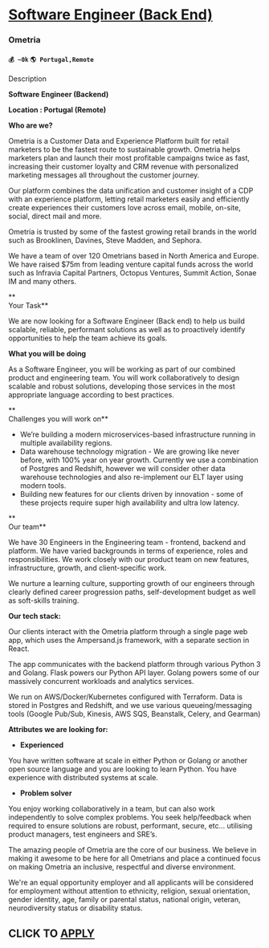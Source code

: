 # [Software Engineer (Back End)](https://www.remotewlb.com/apply/software-engineer-back-end-80259)  
### Ometria  
#### `💰 ~0k` `🌎 Portugal,Remote`  

Description

**Software Engineer (Backend)**

 **Location : Portugal (Remote)**

 **Who are we?**

Ometria is a Customer Data and Experience Platform built for retail marketers to be the fastest route to sustainable growth. Ometria helps marketers plan and launch their most profitable campaigns twice as fast, increasing their customer loyalty and CRM revenue with personalized marketing messages all throughout the customer journey.

Our platform combines the data unification and customer insight of a CDP with an experience platform, letting retail marketers easily and efficiently create experiences their customers love across email, mobile, on-site, social, direct mail and more.

Ometria is trusted by some of the fastest growing retail brands in the world such as Brooklinen, Davines, Steve Madden, and Sephora.

We have a team of over 120 Ometrians based in North America and Europe. We have raised $75m from leading venture capital funds across the world such as Infravia Capital Partners, Octopus Ventures, Summit Action, Sonae IM and many others.

 **  
Your Task**

We are now looking for a Software Engineer (Back end) to help us build scalable, reliable, performant solutions as well as to proactively identify opportunities to help the team achieve its goals.  
  

 **What you will be doing**  

As a Software Engineer, you will be working as part of our combined product and engineering team. You will work collaboratively to design scalable and robust solutions, developing those services in the most appropriate language according to best practices.

 **  
Challenges you will work on**

  * We’re building a modern microservices-based infrastructure running in multiple availability regions.
  * Data warehouse technology migration - We are growing like never before, with 100% year on year growth. Currently we use a combination of Postgres and Redshift, however we will consider other data warehouse technologies and also re-implement our ELT layer using modern tools.
  * Building new features for our clients driven by innovation - some of these projects require super high availability and ultra low latency.

**  
Our team**

We have 30 Engineers in the Engineering team - frontend, backend and platform. We have varied backgrounds in terms of experience, roles and responsibilities. We work closely with our product team on new features, infrastructure, growth, and client-specific work.

We nurture a learning culture, supporting growth of our engineers through clearly defined career progression paths, self-development budget as well as soft-skills training.

  
 **Our tech stack:**

Our clients interact with the Ometria platform through a single page web app, which uses the Ampersand.js framework, with a separate section in React.  
  
The app communicates with the backend platform through various Python 3 and Golang. Flask powers our Python API layer. Golang powers some of our massively concurrent workloads and analytics services.

We run on AWS/Docker/Kubernetes configured with Terraform. Data is stored in Postgres and Redshift, and we use various queueing/messaging tools (Google Pub/Sub, Kinesis, AWS SQS, Beanstalk, Celery, and Gearman)

  
 **Attributes we are looking for:**  

  *  **Experienced**

You have written software at scale in either Python or Golang or another open source language and you are looking to learn Python. You have experience with distributed systems at scale.  

  *  **Problem solver**

You enjoy working collaboratively in a team, but can also work independently to solve complex problems. You seek help/feedback when required to ensure solutions are robust, performant, secure, etc… utilising product managers, test engineers and SRE’s.

  
The amazing people of Ometria are the core of our business. We believe in making it awesome to be here for all Ometrians and place a continued focus on making Ometria an inclusive, respectful and diverse environment.  
  
We're an equal opportunity employer and all applicants will be considered for employment without attention to ethnicity, religion, sexual orientation, gender identity, age, family or parental status, national origin, veteran, neurodiversity status or disability status.

  
## CLICK TO [APPLY](https://www.remotewlb.com/apply/software-engineer-back-end-80259)

